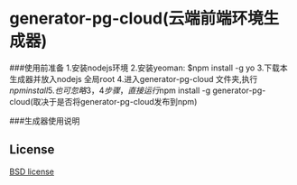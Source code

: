 generator-pg-cloud(云端前端环境生成器)
========================

###使用前准备
    1.安装nodejs环境
    2.安装yeoman: $npm install -g yo
    3.下载本生成器并放入nodejs 全局root
    4.进入generator-pg-cloud 文件夹,执行 $npm install
    5.也可忽略3，4步骤，直接运行$npm install -g generator-pg-cloud(取决于是否将generator-pg-cloud发布到npm)
  
###生成器使用说明

## License

[BSD license](http://opensource.org/licenses/bsd-license.php)


